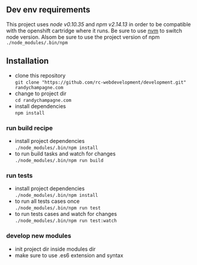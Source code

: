 ## Dev env requirements

This project uses *node v0.10.35* and *npm v2.14.13* in order to be compatible with the openshift cartridge where it runs. Be sure to use [nvm](https://github.com/creationix/nvm) to switch node version. Alsom be sure to use the project version of npm ```./node_modules/.bin/npm```





## Installation

* clone this repository <br>
```git clone "https://github.com/rc-webdevelopment/development.git" randychampagne.com```
* change to project dir <br>
```cd randychampagne.com```
* install dependencies <br>
```npm install```





### run build recipe

* install project dependencies <br>
```./node_modules/.bin/npm install```
* to run build tasks and watch for changes <br>
```./node_modules/.bin/npm run build```





### run tests

* install project dependencies <br>
```./node_modules/.bin/npm install```
* to run all tests cases once <br>
```./node_modules/.bin/npm run test```
* to run tests cases and watch for changes <br>
```./node_modules/.bin/npm run test:watch```





### develop new modules

* init project dir inside modules dir
* make sure to use .es6 extension and syntax








